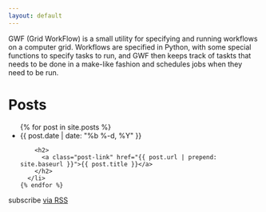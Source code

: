 ```yaml
---
layout: default
---
```


GWF (Grid WorkFlow) is a small utility for specifying and running workflows on a computer grid. Workflows are specified in Python, with some special functions to specify tasks to run, and GWF then keeps track of taskts that needs to be done in a make-like fashion and schedules jobs when they need to be run.


<div class="home">

  <h1 class="page-heading">Posts</h1>

  <ul class="post-list">
    {% for post in site.posts %}
      <li>
        <span class="post-meta">{{ post.date | date: "%b %-d, %Y" }}</span>

        <h2>
          <a class="post-link" href="{{ post.url | prepend: site.baseurl }}">{{ post.title }}</a>
        </h2>
      </li>
    {% endfor %}
  </ul>

  <p class="rss-subscribe">subscribe <a href="{{ "/feed.xml" | prepend: site.baseurl }}">via RSS</a></p>

</div>
